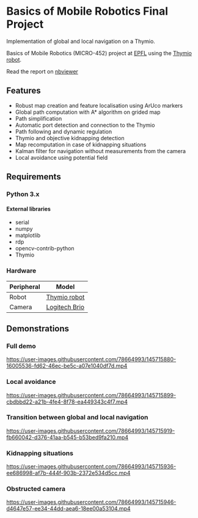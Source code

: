 # Basics of Mobile Robotics Final Project
Implementation of global and local navigation on a Thymio. 

Basics of Mobile Robotics (MICRO-452) project at [EPFL](https://www.epfl.ch/) using the [Thymio robot](https://www.thymio.org/).

Read the report on [nbviewer](https://nbviewer.org/github/nguyen-v/BMR-Final-Project/blob/master/BMR-Final-Project.ipynb)

## Features
- Robust map creation and feature localisation using ArUco markers
- Global path computation with A* algorithm on grided map
- Path simplification
- Automatic port detection and connection to the Thymio
- Path following and dynamic regulation
- Thymio and objective kidnapping detection
- Map recomputation in case of kidnapping situations
- Kalman filter for navigation without measurements from the camera
- Local avoidance using potential field
## Requirements
### Python 3.x
#### External libraries
  - serial
  - numpy
  - matplotlib
  - rdp
  - opencv-contrib-python
  - Thymio

### Hardware
| Peripheral                  | Model                                                                                                    |
|-----------------------------|----------------------------------------------------------------------------------------------------------|
| Robot                       | [Thymio robot](https://www.thymio.org/)                                                                  |
| Camera                      | [Logitech Brio](https://www.thymio.org/)                                                                 | 

## Demonstrations

### Full demo
https://user-images.githubusercontent.com/78664993/145715880-16005536-fd62-46ec-be5c-a07e1040df7d.mp4

### Local avoidance
https://user-images.githubusercontent.com/78664993/145715899-cbdbbd22-a21b-4fe4-8f78-ea449343c4f7.mp4

### Transition between global and local navigation
https://user-images.githubusercontent.com/78664993/145715919-fb660042-d376-41aa-b545-b53bed9fa210.mp4

### Kidnapping situations
https://user-images.githubusercontent.com/78664993/145715936-ee686998-af7b-444f-903b-2372e534d5cc.mp4

### Obstructed camera
https://user-images.githubusercontent.com/78664993/145715946-d4647e57-ee34-44dd-aea6-18ee00a53104.mp4

